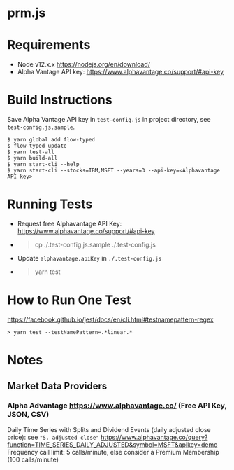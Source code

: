 # prm.js

# Requirements

- Node v12.x.x https://nodejs.org/en/download/
- Alpha Vantage API key: https://www.alphavantage.co/support/#api-key

# Build Instructions

Save Alpha Vantage API key in `test-config.js` in project directory, see `test-config.js.sample`.

```shell
$ yarn global add flow-typed
$ flow-typed update
$ yarn test-all
$ yarn build-all
$ yarn start-cli --help
$ yarn start-cli --stocks=IBM,MSFT --years=3 --api-key=<Alphavantage API key>
```

# Running Tests

- Request free Alphavantage API Key: https://www.alphavantage.co/support/#api-key
- > cp ./.test-config.js.sample ./.test-config.js
- Update `alphavantage.apiKey` in `./.test-config.js`
- > yarn test

# How to Run One Test

https://facebook.github.io/jest/docs/en/cli.html#testnamepattern-regex

```
> yarn test --testNamePattern=.*linear.*
```

# Notes

## Market Data Providers

### Alpha Advantage https://www.alphavantage.co/ (Free API Key, JSON, CSV)

Daily Time Series with Splits and Dividend Events (daily adjusted close price):
see `"5. adjusted close"`
https://www.alphavantage.co/query?function=TIME_SERIES_DAILY_ADJUSTED&symbol=MSFT&apikey=demo
Frequency call limit: 5 calls/minute, else consider a Premium Membership (100 calls/minute)
